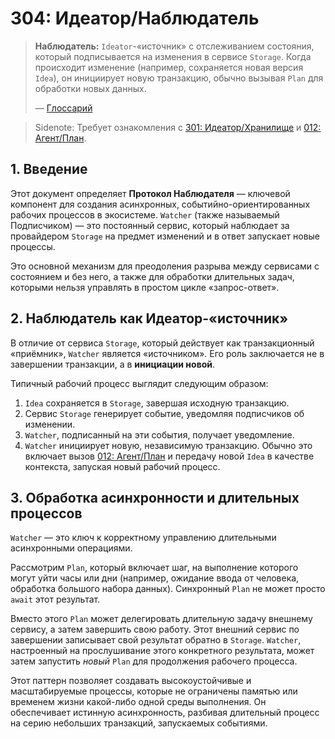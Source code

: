 # 304: Идеатор/Наблюдатель

> **Наблюдатель:** `Ideator`-«источник» с отслеживанием состояния, который подписывается на изменения в сервисе `Storage`. Когда происходит изменение (например, сохраняется новая версия `Idea`), он инициирует новую транзакцию, обычно вызывая `Plan` для обработки новых данных.
>
> — [Глоссарий](./000_glossary.md)

> Sidenote: Требует ознакомления с [301: Идеатор/Хранилище](./301_ideator_storage.md) и [012: Агент/План](./012_agent_plan.md).

## 1. Введение

Этот документ определяет **Протокол Наблюдателя** — ключевой компонент для создания асинхронных, событийно-ориентированных рабочих процессов в экосистеме. `Watcher` (также называемый Подписчиком) — это постоянный сервис, который наблюдает за провайдером `Storage` на предмет изменений и в ответ запускает новые процессы.

Это основной механизм для преодоления разрыва между сервисами с состоянием и без него, а также для обработки длительных задач, которыми нельзя управлять в простом цикле «запрос-ответ».

## 2. Наблюдатель как Идеатор-«источник»

В отличие от сервиса `Storage`, который действует как транзакционный «приёмник», `Watcher` является «источником». Его роль заключается не в завершении транзакции, а в **инициации новой**.

Типичный рабочий процесс выглядит следующим образом:

1. `Idea` сохраняется в `Storage`, завершая исходную транзакцию.
2. Сервис `Storage` генерирует событие, уведомляя подписчиков об изменении.
3. `Watcher`, подписанный на эти события, получает уведомление.
4. `Watcher` инициирует новую, независимую транзакцию. Обычно это включает вызов [012: Агент/План](./012_agent_plan.md) и передачу новой `Idea` в качестве контекста, запуская новый рабочий процесс.

## 3. Обработка асинхронности и длительных процессов

`Watcher` — это ключ к корректному управлению длительными асинхронными операциями.

Рассмотрим `Plan`, который включает шаг, на выполнение которого могут уйти часы или дни (например, ожидание ввода от человека, обработка большого набора данных). Синхронный `Plan` не может просто `await` этот результат.

Вместо этого `Plan` может делегировать длительную задачу внешнему сервису, а затем завершить свою работу. Этот внешний сервис по завершении записывает свой результат обратно в `Storage`. `Watcher`, настроенный на прослушивание этого конкретного результата, может затем запустить _новый_ `Plan` для продолжения рабочего процесса.

Этот паттерн позволяет создавать высокоустойчивые и масштабируемые процессы, которые не ограничены памятью или временем жизни какой-либо одной среды выполнения. Он обеспечивает истинную асинхронность, разбивая длительный процесс на серию небольших транзакций, запускаемых событиями.